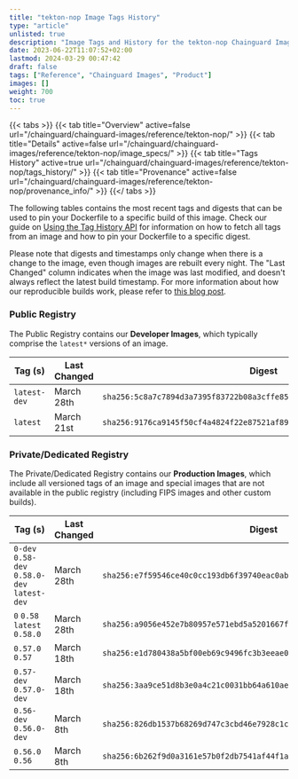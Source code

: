 ```yaml
---
title: "tekton-nop Image Tags History"
type: "article"
unlisted: true
description: "Image Tags and History for the tekton-nop Chainguard Image"
date: 2023-06-22T11:07:52+02:00
lastmod: 2024-03-29 00:47:42
draft: false
tags: ["Reference", "Chainguard Images", "Product"]
images: []
weight: 700
toc: true
---
```


{{< tabs >}}
{{< tab title="Overview" active=false url="/chainguard/chainguard-images/reference/tekton-nop/" >}}
{{< tab title="Details" active=false url="/chainguard/chainguard-images/reference/tekton-nop/image_specs/" >}}
{{< tab title="Tags History" active=true url="/chainguard/chainguard-images/reference/tekton-nop/tags_history/" >}}
{{< tab title="Provenance" active=false url="/chainguard/chainguard-images/reference/tekton-nop/provenance_info/" >}}
{{</ tabs >}}

The following tables contains the most recent tags and digests that can be used to pin your Dockerfile to a specific build of this image. Check our guide on [Using the Tag History API](/chainguard/chainguard-images/using-the-tag-history-api/) for information on how to fetch all tags from an image and how to pin your Dockerfile to a specific digest.

Please note that digests and timestamps only change when there is a change to the image, even though images are rebuilt every night. The "Last Changed" column indicates when the image was last modified, and doesn't always reflect the latest build timestamp. For more information about how our reproducible builds work, please refer to [this blog post](https://www.chainguard.dev/unchained/reproducing-chainguards-reproducible-image-builds).

### Public Registry
The Public Registry contains our **Developer Images**, which typically comprise the `latest*` versions of an image.

| Tag (s)       | Last Changed | Digest                                                                    |
|---------------|--------------|---------------------------------------------------------------------------|
|  `latest-dev` | March 28th   | `sha256:5c8a7c7894d3a7395f83722b08a3cffe8596c9cb04e1f636e288521ea9f12fc0` |
|  `latest`     | March 21st   | `sha256:9176ca9145f50cf4a4824f22e87521af89a1b3f5b41a8c8f47bb840965713e38` |


### Private/Dedicated Registry
The Private/Dedicated Registry contains our **Production Images**, which include all versioned tags of an image and special images that are not available in the public registry (including FIPS images and other custom builds).

| Tag (s)                                       | Last Changed | Digest                                                                    |
|-----------------------------------------------|--------------|---------------------------------------------------------------------------|
|  `0-dev` `0.58-dev` `0.58.0-dev` `latest-dev` | March 28th   | `sha256:e7f59546ce40c0cc193db6f39740eac0abe2e16f4377d61698e153bd7cd99dcd` |
|  `0` `0.58` `latest` `0.58.0`                 | March 28th   | `sha256:a9056e452e7b80957e571ebd5a5201667fd9177158218eb41ccb1619f4d36a61` |
|  `0.57.0` `0.57`                              | March 18th   | `sha256:e1d780438a5bf00eb69c9496fc3b3eeae0415966ae49b15b307deb6a515697f8` |
|  `0.57-dev` `0.57.0-dev`                      | March 18th   | `sha256:3aa9ce51d8b3e0a4c21c0031bb64a610ae6f26e8c0f5c3552424bc752d5f2a41` |
|  `0.56-dev` `0.56.0-dev`                      | March 8th    | `sha256:826db1537b68269d747c3cbd46e7928c1c01e4378689b778d84849d3b39b1f25` |
|  `0.56.0` `0.56`                              | March 8th    | `sha256:6b262f9d0a3161e57b0f2db7541af44f1a52098852e5e31e7e5e65c3fdb62196` |


